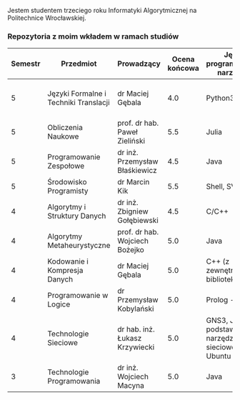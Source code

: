 Jestem studentem trzeciego roku Informatyki Algorytmicznej na Politechnice Wrocławskiej.

### Repozytoria z moim wkładem w ramach studiów

| Semestr | Przedmiot | Prowadzący | Ocena końcowa | Język programowania, narzędzia| Link do repozytorium |
| --- | --- | --- | --- | --- | --- |
| 5 | Języki Formalne i Techniki Translacji | dr Maciej Gębala | 4.0 | Python3, SLY | [JFTT_Kompilator](https://github.com/Swmar23/JFTT_Kompilator) (30 miejsce na 66 zgłoszonych kompilatorów)|
| 5 | Obliczenia Naukowe | prof. dr hab. Paweł Zieliński | 5.5 | Julia | [obliczenia-naukowe](https://github.com/Swmar23/obliczenia-naukowe) (metody numeryczne) |
| 5 | Programowanie Zespołowe | dr inż. Przemysław Błaśkiewicz | 4.5 | Java | [progzesp22/frontend](https://github.com/progzesp22/frontend) (zespół Frontend) |
| 5 | Środowisko Programisty | dr Marcin Kik | 5.5 | Shell, SVN, Git | [srodowisko-programisty](https://github.com/Swmar23/srodowisko-programisty) |
| 4 | Algorytmy i Struktury Danych | dr inż. Zbigniew Gołębiewski | 4.5 | C/C++ | [AiSD](https://github.com/Swmar23/AiSD) |
| 4 | Algorytmy Metaheurystyczne | prof. dr hab. Wojciech Bożejko | 5.0 | Java | [Dybol/AlgorytmyMeta](https://github.com/Dybol/AlgorytmyMeta) |
| 4 | Kodowanie i Kompresja Danych | dr Maciej Gębala | 5.0 | C++ (z zewnętrzną biblioteką) | [KiKD](https://github.com/Swmar23/KiKD) (TODO)|
| 4 | Programowanie w Logice | dr Przemysław Kobylański | 5.0 | Prolog - SWIPL | [programowanie-w-logice](https://github.com/Swmar23/programowanie-w-logice) (TODO)|
| 4 | Technologie Sieciowe | dr hab. inż. Łukasz Krzywiecki | 5.0 | GNS3, Java, podstawowe narzędzia sieciowe w Ubuntu | [technologie-sieciowe](https://github.com/Swmar23/technologie-sieciowe) (TODO)
| 3 | Technologie Programowania | dr inż. Wojciech Macyna | 5.0 | Java | [Krrer-uni/ChineseCheckers](https://github.com/Krrer-uni/ChineseCheckers) |

